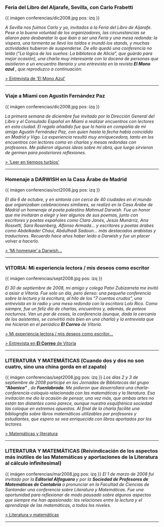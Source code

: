 ### Feria del Libro del Aljarafe, Sevilla, con Carlo Frabetti

 {{ imágen conferencias/dic2008.jpg pos: izq }}

_A Sevilla nos fuimos Carlo y yo, invitados a la Feria del Libro de Aljarafe.
Pese a la buena voluntad de los organizadores, las circunstancias se aliaron
para desbaratar lo que iban a ser una Feria y una mesa redonda: la víspera,
una tormenta se llevó los toldos e inundó los stands, y muchas actividades
hubieron de suspenderse. De ello quedó una conferencia no leída (“La lógica
de los sueños: La biblioteca de Alicia”, que guardo para mejor ocasión), una
charla muy interesante con la docena de personas que asistieron a un
encuentro literario y una entrevista en la revista **El Mono azul** , que
reproduzco a continuación:_

[> Entrevista de ‘El Mono Azul’](/conferencias/mono-azul)

* * *

### Viaje a Miami con Agustín Fernández Paz

 {{ imágen conferencias/dic2008.jpg pos: izq }}

_La primera semana de diciembre fue invitado por la Dirección General del
Libro y el Consulado Español en Miami a realizar encuentros con lectores en
esta ciudad. El regalo añadido fue que lo haría en compañía de mi amigo
Agustín Fernández Paz, con quien hasta la fecha había coincidido en Madrid y
Vigo. La experiencia resultó muy enriquecedora, tanto en los encuentros con
lectores como en charlas y mesas redondas con profesores. Me pidieron algunas
ideas sobre mi obra, que luego sirvieron de germen para posteriores
reflexiones._

[> ‘Leer en tiempos turbios’](/conferencias/confe-miami)

* * *

### Homenaje a DARWISH en la Casa Árabe de Madrid

 {{ imágen conferencias/oct2008.jpg pos: izq }}

_El día 6 de octubre, y en sintonía con cerca de 40 ciudades en el mundo que
organizaban celebraciones similares, se realizó en la Casa Árabe de Madrid un
homenaje al poeta palestino Mahmud Darwish. Fue un honor que me invitaran a
elegir y leer algunos de sus poemas, junto con escritores y poetas españoles
como Clara Janés, Jesús Munárriz, Ana Rossetti, Sara Rosenberg, Alfonso
Armada… y escritores y poetas árabes como Abdelkader Chaui, Abdulhadi Sadoun…
más destacados arabistas y traductores. Recuerdo hace años haber leído a
Darwish y fue un placer volver a hacerlo._

[> ‘Mi homenaje’ a Darwish…](/conferencias/darwish-casaarabe)

* * *

### VITORIA: Mi experiencia lectora / mis deseos como escritor

 {{ imágen conferencias/sept2008.jpg pos: izq }}

_El 30 de septiembre de 2008, mi amigo y colega Patxi Zubizarreta me invitó a
asisir a Vitoria. Fue solo un día, pero denso: una pequeña conferencia sobre
la lectura y la escritura, al hilo de los “7 cuentos crudos”, una entrevista
en la radio y una mesa redonda con la escritora Lolo Rico. Como siempre, fue
un feliz día de charlas, encuentros y, además, de poteos nocturnos. Van un
par de cosas, la conferencia (aunque, dada la cercanía de los asistentes, se
convirtió más bien en una charla) y la entrevista que me hicieron en el
periódico **El Correo** de Vitoria._

[> Mi experiencia lectora / mis deseos como
escritor…](/conferencias/conferencia-vitoria)

[> Entrevista en **El Correo** de
Vitoria](/conferencias/entrevista-vitoria)

* * *

### LITERATURA Y MATEMÁTICAS (Cuando dos y dos no son cuatro, sino una china gorda en el zapato)

 {{ imágen conferencias/sept2008.jpg pos: izq }}
_Los días 2 y 3 de septiembre de 2008 participé en las Jornadas de
Bibliotecas del grupo **“Abanico”** , de **Fuenlabrada**. Me pidieron que
desarrollara una charla-conferencia-coloquio relacionada con las matemáticas
y la literatura. Esa invitación me dio la ocasión de pensar, una vez más, que
ambas artes no están tan distantes como parece, aunque nuestra esquifrénica
sociedad las coloque en extremos opuestos. Al final de la charla facilité una
bibliografía sobre libros matemáticos utilizables por profesores y
estudiantes, que espero se vea enriquecida con libros aportados por los
lectores._

[> Matemáticas y literatura](/conferencias/matsylitfuenlabrada)

* * *

### LITERATURA Y MATEMÁTICAS (Reivindicación de los aspectos más inútiles de las Matemáticas y aportaciones de la Literatura al cálculo infinitesimal)

 {{ imágen conferencias/mar2008.jpg pos: izq }}
_El 1 de marzo de 2008 fui invitado por la **Editorial Alfaguara** y por la
**Sociedad de Profesores de Matemáticas de Cantabria** a pronunciar en la
Facultad de Ciencias de Santander una conferencia sobre Literatura y
Matemáticas. Fue una oportunidad para reflexionar de modo pausado sobre
algunos aspectos que siempre me han apasionado: las relaciones entre la
lectura y el aprendizaje de las matemáticas, a todos los niveles._

[> Literatura y matemáticas](/conferencias/literaturaymatematicas)

* * *
